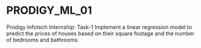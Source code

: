 # PRODIGY_ML_01
Prodigy Infotech Internship: Task-1
Implement a linear regression model to predict the prices of houses based on their square footage and the number of bedrooms and bathrooms.

